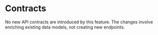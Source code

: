 # Contracts

No new API contracts are introduced by this feature. The changes involve enriching existing data models, not creating new endpoints.
